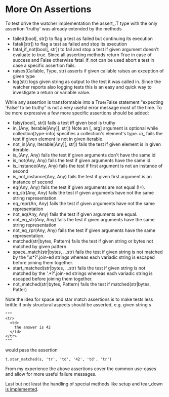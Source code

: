 # More On Assertions

To test drive the watcher implementation the assert_.T type with the
only assertion 'truthy' was already extended by the methods

- failed(bool[, str]) to flag a test as failed but continuing its 
  execution
- fatal([str]) to flag a test as failed and stop its execution
- fatal_if_not(bool[, str]) to fail and stop a test if given 
  argument doesn't evaluate to true.  Since all asserting methods
  return True in case of success and False otherwise fatal_if_not
  can be used abort a test in case a specific assertion fails.
- raises(Callable, Type, str) asserts if given callable raises an
  exception of given type
- log(str) logs given string as output to the test it was called
  in.  Since the watcher reports also logging tests this is an 
  easy and quick way to investigate a return or variable value.

While any assertion is transformable into a True/False statement
"expecting 'False' to be truthy" is not a very useful error message
most of the time.  To be more expressive a few more specific assertions
should be added:

- falsy(bool[, str]) fails a test iff given bool is truthy
- in_(Any, Iterable[Any][, str]) Note an [, arg] argument is 
  optional while collection[type-info] specifies a collection's
  element's type.  *in_* fails the test if given element is not in
  given iterable.
- not_in(Any, Iterable[Any][, str]) fails the test if given element
  is in given iterable.
- is_(Any, Any) fails the test if given arguments don't have the same id
- is_not(Any, Any) fails the test if given arguments have the same id
- is_instance(Any, Any) fails the test if first argument is not an
  instance of second
- is_not_instance(Any, Any) fails the test if given first argument is an
  instance of second
- eq(Any, Any) fails the test if given arguments are not equal (!=).
- eq_str(Any, Any) fails the test if given arguments have not the
  same string representation.
- eq_repr(An, Any) fails the test if given arguments have not the
  same representation
- not_eq(Any, Any) fails the test if given arguments are equal.
- not_eq_str(Any, Any) fails the test if given arguments have the
  same string representation
- not_eq_rpr(Any, Any) fails the test if given arguments have the
  same representation.
- matched(str|bytes, Pattern) fails the test if given string or 
  bytes not matched by given pattern.
- space_match(str|bytes, ...str) fails the test if given string is
  not matched by the '\s*?'.join-ed strings whereas each variadic
  string is escaped before joining them together.
- start_matched(str|bytes, ...str) fails the test if given string
  is not matched by the '.*?'.join-ed strings whereas each 
  variadic string is escaped before joining them together. 
- not_matched(str|bytes, Pattern) fails the test if
  matched(str|bytes, Patter)

Note the idea for space and star match assertions is to make tests less
brittle if only structural aspects should be asserted, e.g. given string s

    """
    <tr>
      <td>
        the answer is 42
      </td>
    </tr>
    """

would pass the assertion

    t.star_matched(s, 'tr', 'td', '42', 'td', 'tr')

From my experience the above assertions cover the common use-cases
and allow for more useful failure messages.

Last but not least the handling of special methods like setup and
tear_down [is implemented](04_special.md).